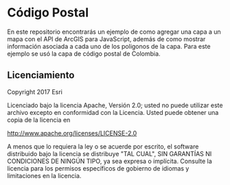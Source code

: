 # Código Postal

En este repositorio encontrarás un ejemplo de como agregar una capa a un mapa con el API de ArcGIS para JavaScript, además de como mostrar información asociada a cada uno de los poligonos de la capa. Para este ejemplo se usó la capa de código postal de Colombia.

## Licenciamiento

Copyright 2017 Esri

Licenciado bajo la licencia Apache, Versión 2.0; usted no puede utilizar este archivo excepto en conformidad con la Licencia. Usted puede obtener una copia de la licencia en

http://www.apache.org/licenses/LICENSE-2.0

A menos que lo requiera la ley o se acuerde por escrito, el software distribuido bajo la licencia se distribuye "TAL CUAL", SIN GARANTÍAS NI CONDICIONES DE NINGÚN TIPO, ya sea expresa o implícita. Consulte la licencia para los permisos específicos de gobierno de idiomas y limitaciones en la licencia.

